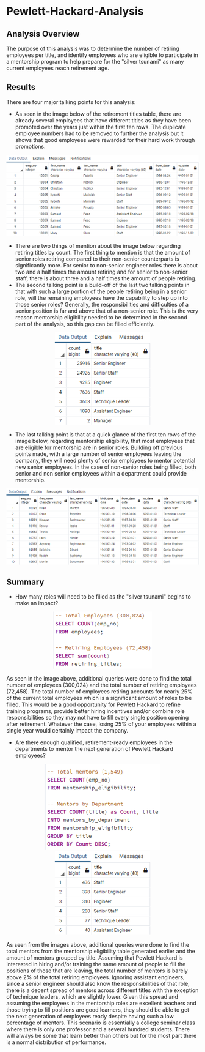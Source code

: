 # Pewlett-Hackard-Analysis
## Analysis Overview
The purpose of this analysis was to determine the number of retiring employees per title, and identify employees who are eligible to participate in a mentorship program to help prepare for the "silver tsunami" as many current employees reach retirement age. 
## Results
There are four major talking points for this analysis:

- As seen in the image below of the retirement titles table, there are already several employees that have different titles as they have been promoted over the years just within the first ten rows. The duplicate employee numbers had to be removed to further the analysis but it shows that good employees were rewarded for their hard work through promotions.

![alt text](https://github.com/Bropell/Pewlett-Hackard-Analysis/blob/main/Resources/retirement_titles.png)

- There are two things of mention about the image below regarding retiring titles by count. The first thing to mention is that the amount of senior roles retiring compared to their non-senior counterparts is significantly more. For senior to non-senior engineer roles there is about two and a half times the amount retiring and for senior to non-senior staff, there is about three and a half times the amount of people retiring. 
- The second talking point is a build-off of the last two talking points in that with such a large portion of the people retiring being in a senior role, will the remaining employees have the capability to step up into those senior roles? Generally, the responsibilities and difficulties of a senior position is far and above that of a non-senior role. This is the very reason mentorship eligibility needed to be determined in the second part of the analysis, so this gap can be filled efficiently.

<p align="center">
    <img src="https://github.com/Bropell/Pewlett-Hackard-Analysis/blob/main/Resources/retiring_titles.png">
</p>

- The last talking point is that at a quick glance of the first ten rows of the image below, regarding mentorship eligibility, that most employees that are eligible for mentorship are in senior roles. Building off previous points made, with a large number of senior employees leaving the company, they will need plenty of senior employees to mentor potential new senior employees. In the case of non-senior roles being filled, both senior and non senior employees within a department could provide mentorship. 

![alt text](https://github.com/Bropell/Pewlett-Hackard-Analysis/blob/main/Resources/mentorship_eligibility.png)

## Summary
- How many roles will need to be filled as the "silver tsunami" begins to make an impact?

<p align="center">
    <img src="https://github.com/Bropell/Pewlett-Hackard-Analysis/blob/main/Resources/total_employees_vs_retiring_employees_query.png">
</p>

As seen in the image above, additional queries were done to find the total number of employees (300,024) and the total number of retiring employees (72,458). The total number of employees retiring accounts for nearly 25% of the current total employees which is a significant amount of roles to be filled. This would be a good opportunity for Pewlett Hackard to refine training programs, provide better hiring incentives and/or combine role responsibilities so they may not have to fill every single position opening after retirement. Whatever the case, losing 25% of your employees within a single year would certainly impact the company.  

- Are there enough qualified, retirement-ready employees in the departments to mentor the next generation of Pewlett Hackard employees? 

<p align="center">
  <img src="https://github.com/Bropell/Pewlett-Hackard-Analysis/blob/main/Resources/total_mentors_vs_mentors_by_department.png"/>
  <img src="https://github.com/Bropell/Pewlett-Hackard-Analysis/blob/main/Resources/mentors_by_department.png"/> 
</p>

As seen from the images above, additional queries were done to find the total mentors from the mentorship eligibility table generated earlier and the amount of mentors grouped by title. Assuming that Pewlett Hackard is interested in hiring and/or training the same amount of people to fill the positions of those that are leaving, the total number of mentors is barely above 2% of the total retiring employees. Ignoring assistant engineers, since a senior engineer should also know the responsibilities of that role, there is a decent spread of mentors across different titles with the exception of technique leaders, which are slightly lower. Given this spread and assuming the employees in the mentorship roles are excellent teachers and those trying to fill positions are good learners, they should be able to get the next generation of employees ready despite having such a low percentage of mentors. This scenario is essentially a college seminar class where there is only one professor and a several hundred students. There will always be some that learn better than others but for the most part there is a normal distribution of performance. 